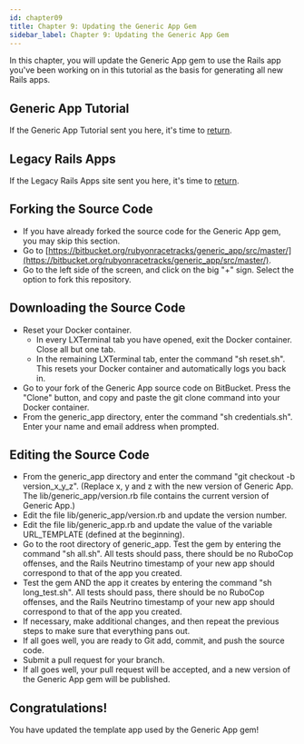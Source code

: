 ```yaml
---
id: chapter09
title: Chapter 9: Updating the Generic App Gem
sidebar_label: Chapter 9: Updating the Generic App Gem
---
```


In this chapter, you will update the Generic App gem to use the Rails app you've been working on in this tutorial as the basis for generating all new Rails apps.

## Generic App Tutorial
If the Generic App Tutorial sent you here, it's time to [return](https://www.genericapp.net/docs/chapter04).

## Legacy Rails Apps
If the Legacy Rails Apps site sent you here, it's time to [return](https://www.legacyrailsapps.com/docs/03-00.html).

## Forking the Source Code
* If you have already forked the source code for the Generic App gem, you may skip this section.
* Go to [https://bitbucket.org/rubyonracetracks/generic_app/src/master/](https://bitbucket.org/rubyonracetracks/generic_app/src/master/).
* Go to the left side of the screen, and click on the big "+" sign.  Select the option to fork this repository.

## Downloading the Source Code
* Reset your Docker container.
  * In every LXTerminal tab you have opened, exit the Docker container.  Close all but one tab.
  * In the remaining LXTerminal tab, enter the command "sh reset.sh".  This resets your Docker container and automatically logs you back in.
* Go to your fork of the Generic App source code on BitBucket.  Press the "Clone" button, and copy and paste the git clone command into your Docker container.
* From the generic_app directory, enter the command "sh credentials.sh".  Enter your name and email address when prompted.

## Editing the Source Code
* From the generic_app directory and enter the command "git checkout -b version_x_y_z".  (Replace x, y and z with the new version of Generic App.  The lib/generic_app/version.rb file contains the current version of Generic App.)
* Edit the file lib/generic_app/version.rb and update the version number.
* Edit the file lib/generic_app.rb and update the value of the variable URL_TEMPLATE (defined at the beginning).
* Go to the root directory of generic_app.  Test the gem by entering the command "sh all.sh".  All tests should pass, there should be no RuboCop offenses, and the Rails Neutrino timestamp of your new app should correspond to that of the app you created.
* Test the gem AND the app it creates by entering the command "sh long_test.sh".  All tests should pass, there should be no RuboCop offenses, and the Rails Neutrino timestamp of your new app should correspond to that of the app you created.
* If necessary, make additional changes, and then repeat the previous steps to make sure that everything pans out.
* If all goes well, you are ready to Git add, commit, and push the source code.
* Submit a pull request for your branch.
* If all goes well, your pull request will be accepted, and a new version of the Generic App gem will be published.

## Congratulations!
You have updated the template app used by the Generic App gem!
